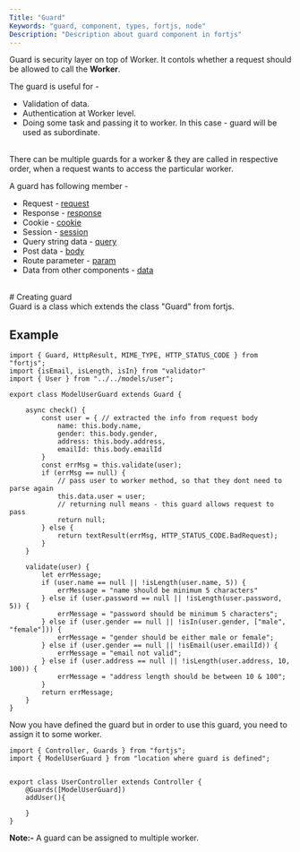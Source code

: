```yaml
---
Title: "Guard"
Keywords: "guard, component, types, fortjs, node"
Description: "Description about guard component in fortjs"
---
```


Guard is security layer on top of Worker. It contols whether a request should be allowed to call the **Worker**.

The guard is useful for - 
* Validation of data. 
* Authentication at Worker level.
* Doing some task and passing it to worker. In this case - guard will be used as subordinate.

<br>
There can be multiple guards for a worker & they are called in respective order, when a request wants to access the particular worker.

A guard has following member - 

* Request - [request](/tutorial/http-request)
* Response - [response](/tutorial/http-response)
* Cookie - [cookie](/tutorial/cookie)
* Session - [session](/tutorial/session)
* Query string data - [query](/tutorial/query)
* Post data - [body](body)
* Route parameter -  [param](/tutorial/param)
* Data from other components - [data](/tutorial/data)

<br>
# Creating guard

<br>
Guard is a class which extends the class "Guard" from fortjs.


## Example

```
import { Guard, HttpResult, MIME_TYPE, HTTP_STATUS_CODE } from "fortjs";
import {isEmail, isLength, isIn} from "validator"
import { User } from "../../models/user";

export class ModelUserGuard extends Guard {

    async check() {
        const user = { // extracted the info from request body
            name: this.body.name,
            gender: this.body.gender,
            address: this.body.address,
            emailId: this.body.emailId
        }
        const errMsg = this.validate(user);
        if (errMsg == null) {
            // pass user to worker method, so that they dont need to parse again
            this.data.user = user;
            // returning null means - this guard allows request to pass
            return null;
        } else {
            return textResult(errMsg, HTTP_STATUS_CODE.BadRequest);
        }
    }

    validate(user) {
        let errMessage;
        if (user.name == null || !isLength(user.name, 5)) {
            errMessage = "name should be minimum 5 characters"
        } else if (user.password == null || !isLength(user.password, 5)) {
            errMessage = "password should be minimum 5 characters";
        } else if (user.gender == null || !isIn(user.gender, ["male", "female"])) {
            errMessage = "gender should be either male or female";
        } else if (user.gender == null || !isEmail(user.emailId)) {
            errMessage = "email not valid";
        } else if (user.address == null || !isLength(user.address, 10, 100)) {
            errMessage = "address length should be between 10 & 100";
        }
        return errMessage;
    }
}
```

Now you have defined the guard but in order to use this guard, you need to assign it to some worker.

```
import { Controller, Guards } from "fortjs";
import { ModelUserGuard } from "location where guard is defined";


export class UserController extends Controller {
    @Guards([ModelUserGuard])
    addUser(){
        
    }
}
```

**Note:-** A guard can be assigned to multiple worker.

